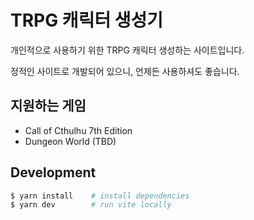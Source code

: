 # TRPG 캐릭터 생성기

개인적으로 사용하기 위한 TRPG 캐릭터 생성하는 사이트입니다.

정적인 사이트로 개발되어 있으니, 언제든 사용하셔도 좋습니다.

## 지원하는 게임

- Call of Cthulhu 7th Edition
- Dungeon World (TBD)

## Development
```sh
$ yarn install    # install dependencies
$ yarn dev        # run vite locally
```